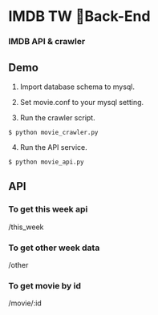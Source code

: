 # IMDB TW Back-End
### IMDB API & crawler

## Demo

1. Import database schema to mysql.

2. Set movie.conf to your mysql setting.

3. Run the crawler script.
```
$ python movie_crawler.py
```

4. Run the API service.
```
$ python movie_api.py
```

## API
### To get this week api
/this_week

### To get other week data
/other

### To get movie by id
/movie/:id
